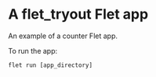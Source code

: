 # A flet_tryout Flet app

An example of a counter Flet app.

To run the app:

```
flet run [app_directory]
```